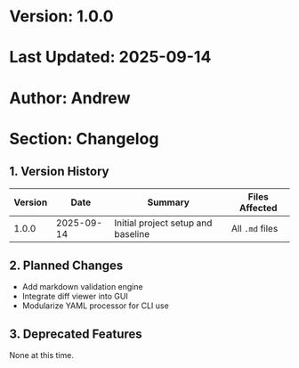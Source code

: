 # Version: 1.0.0  
# Last Updated: 2025-09-14  
# Author: Andrew  
# Section: Changelog

## 1. Version History

| Version | Date       | Summary                            | Files Affected |
|---------|------------|------------------------------------|----------------|
| 1.0.0   | 2025-09-14 | Initial project setup and baseline | All `.md` files |

## 2. Planned Changes

- Add markdown validation engine
- Integrate diff viewer into GUI
- Modularize YAML processor for CLI use

## 3. Deprecated Features

None at this time.

